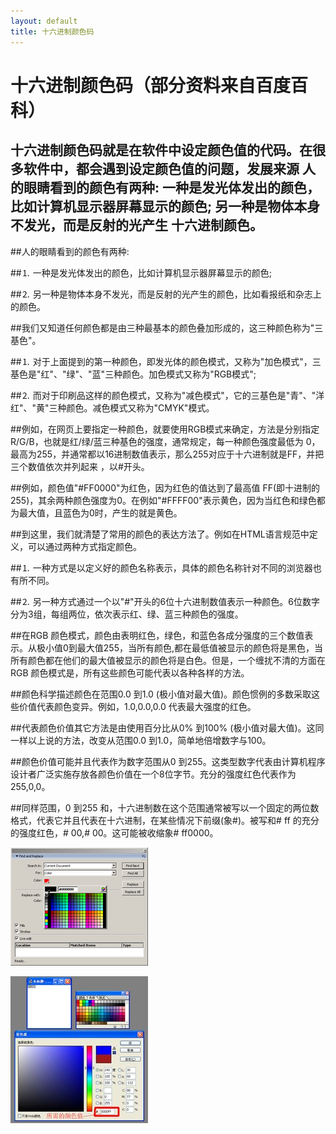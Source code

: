 ```yaml
---
layout: default
title: 十六进制颜色码
---
```


# 十六进制颜色码（部分资料来自百度百科）

## 十六进制颜色码就是在软件中设定颜色值的代码。在很多软件中，都会遇到设定颜色值的问题，发展来源 人的眼睛看到的颜色有两种: 一种是发光体发出的颜色，比如计算机显示器屏幕显示的颜色; 另一种是物体本身不发光，而是反射的光产生 十六进制颜色。

##人的眼睛看到的颜色有两种:

##⒈ 一种是发光体发出的颜色，比如计算机显示器屏幕显示的颜色;

##⒉ 另一种是物体本身不发光，而是反射的光产生的颜色，比如看报纸和杂志上的颜色。

##我们又知道任何颜色都是由三种最基本的颜色叠加形成的，这三种颜色称为"三基色"。

##⒈ 对于上面提到的第一种颜色，即发光体的颜色模式，又称为"加色模式"，三基色是"红"、"绿"、"蓝"三种颜色。加色模式又称为"RGB模式";

##⒉ 而对于印刷品这样的颜色模式，又称为"减色模式"，它的三基色是"青"、"洋红"、"黄"三种颜色。减色模式又称为"CMYK"模式。

##例如，在网页上要指定一种颜色，就要使用RGB模式来确定，方法是分别指定R/G/B，也就是红/绿/蓝三种基色的强度，通常规定，每一种颜色强度最低为 0，最高为255，并通常都以16进制数值表示，那么255对应于十六进制就是FF，并把三个数值依次并列起来 ，以#开头。

##例如，颜色值"#FF0000"为红色，因为红色的值达到了最高值 FF(即十进制的255)，其余两种颜色强度为0。在例如"#FFFF00"表示黄色，因为当红色和绿色都为最大值，且蓝色为0时，产生的就是黄色。

##到这里，我们就清楚了常用的颜色的表达方法了。例如在HTML语言规范中定义，可以通过两种方式指定颜色。

##⒈ 一种方式是以定义好的颜色名称表示，具体的颜色名称针对不同的浏览器也有所不同。

##⒉ 另一种方式通过一个以"#"开头的6位十六进制数值表示一种颜色。6位数字分为3组，每组两位，依次表示红、绿、蓝三种颜色的强度。

##在RGB 颜色模式，颜色由表明红色，绿色，和蓝色各成分强度的三个数值表示。从极小值0到最大值255，当所有颜色,都在最低值被显示的颜色将是黑色，当所有颜色都在他们的最大值被显示的颜色将是白色。但是，一个缠扰不清的方面在RGB 颜色模式是，所有这些颜色可能代表以各种各样的方法。

##颜色科学描述颜色在范围0.0 到1.0 (极小值对最大值)。颜色惯例的多数采取这些价值代表颜色变异。例如，1.0,0.0,0.0 代表最大强度的红色。

##代表颜色价值其它方法是由使用百分比从0% 到100% (极小值对最大值)。这同一样以上说的方法，改变从范围0.0 到1.0，简单地倍增数字与100。

##颜色价值可能并且代表作为数字范围从0 到255。这类型数字代表由计算机程序设计者广泛实施存放各颜色价值在一个8位字节。充分的强度红色代表作为255,0,0。

##同样范围，0 到255 和，十六进制数在这个范围通常被写以一个固定的两位数格式，代表它并且代表在十六进制，在某些情况下前缀(象#)。被写和# ff 的充分的强度红色，# 00,# 00。这可能被收缩象# ff0000。

![](https://github.com/mountaintouhouman/homework/blob/gh-pages/p2.png?raw=true)

![](https://github.com/mountaintouhouman/homework/blob/gh-pages/p1.jpg?raw=true)
